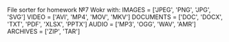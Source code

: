 File sorter for homework №7
Wokr with:
IMAGES = ['JPEG', 'PNG', 'JPG', 'SVG']
VIDEO = ['AVI', 'MP4', 'MOV', 'MKV']
DOCUMENTS = ['DOC', 'DOCX', 'TXT', 'PDF', 'XLSX', 'PPTX']
AUDIO = ['MP3', 'OGG', 'WAV', 'AMR']
ARCHIVES = ['ZIP', 'TAR']
